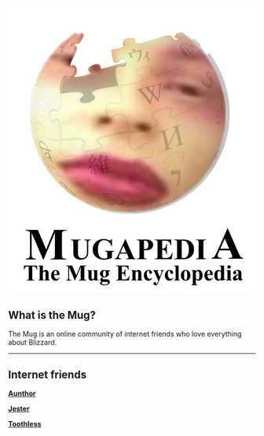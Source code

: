 <img src="mugWikiLogo.png" alt="mugWikiLogo">

## What is the Mug?

The Mug is an online community of internet friends who love everything about Blizzard.

***

## Internet friends

**[Aunthor](aunthor.md)**

**[Jester](jester.md)**

**[Toothless](toothless.md)**

